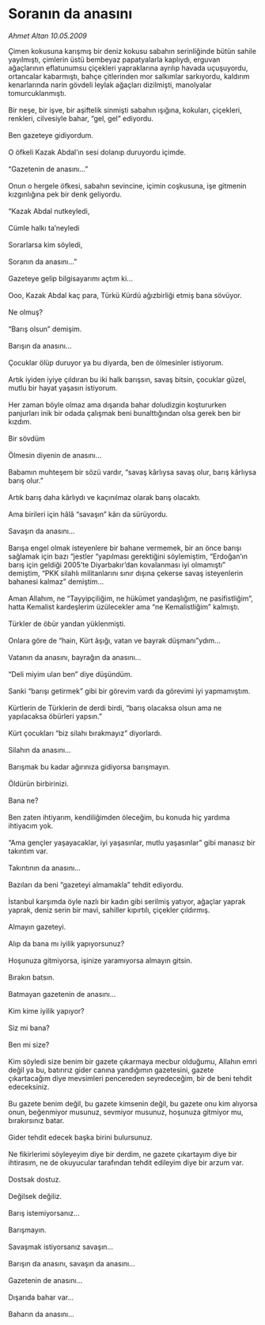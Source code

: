 # Soranın da anasını

*Ahmet Altan 10.05.2009*

<div class="taraf_structure_2col_1zq">
<div class="margen_n">



 <p>Çimen kokusuna karışmış bir deniz kokusu sabahın serinliğinde bütün sahile yayılmıştı, çimlerin üstü bembeyaz papatyalarla kaplıydı, erguvan ağaçlarının eflatunumsu çiçekleri yapraklarına ayrılıp havada uçuşuyordu, ortancalar kabarmıştı, bahçe çitlerinden mor salkımlar sarkıyordu, kaldırım kenarlarında narin gövdeli leylak ağaçları dizilmişti, manolyalar tomurcuklanmıştı. <br/><br/>Bir neşe, bir işve, bir aşiftelik sinmişti sabahın ışığına, kokuları, çiçekleri, renkleri, cilvesiyle bahar, “gel, gel” ediyordu. <br/><br/>Ben gazeteye gidiyordum. <br/><br/>O öfkeli Kazak Abdal’ın sesi dolanıp duruyordu içimde. <br/><br/>“Gazetenin de anasını...” <br/><br/>Onun o hergele öfkesi, sabahın sevincine, içimin coşkusuna, işe gitmenin kızgınlığına pek bir denk geliyordu. <br/><br/>“Kazak Abdal nutkeyledi, <br/><br/>Cümle halkı ta’neyledi <br/><br/>Sorarlarsa kim söyledi, <br/><br/>Soranın da anasını...” <br/><br/>Gazeteye gelip bilgisayarımı açtım ki... <br/><br/>Ooo, Kazak Abdal kaç para, Türkü Kürdü ağızbirliği etmiş bana sövüyor. <br/><br/>Ne olmuş? <br/><br/>“Barış olsun” demişim. <br/><br/>Barışın da anasını... <br/><br/>Çocuklar ölüp duruyor ya bu diyarda, ben de ölmesinler istiyorum. <br/><br/>Artık iyiden iyiye çıldıran bu iki halk barışsın, savaş bitsin, çocuklar güzel, mutlu bir hayat yaşasın istiyorum. <br/><br/>Her zaman böyle olmaz ama dışarıda bahar doludizgin koştururken panjurları inik bir odada çalışmak beni bunalttığından olsa gerek ben bir kızdım. <br/><br/>Bir sövdüm <br/><br/>Ölmesin diyenin de anasını... <br/><br/>Babamın muhteşem bir sözü vardır, “savaş kârlıysa savaş olur, barış kârlıysa barış olur.” <br/><br/>Artık barış daha kârlıydı ve kaçınılmaz olarak barış olacaktı. <br/><br/>Ama birileri için hâlâ “savaşın” kârı da sürüyordu. <br/><br/>Savaşın da anasını... <br/><br/>Barışa engel olmak isteyenlere bir bahane vermemek, bir an önce barışı sağlamak için bazı “jestler “yapılması gerektiğini söylemiştim, “Erdoğan’ın barış için geldiği 2005’te Diyarbakır’dan kovalanması iyi olmamıştı” demiştim, “PKK silahlı militanlarını sınır dışına çekerse savaş isteyenlerin bahanesi kalmaz” demiştim... <br/><br/>Aman Allahım, ne “Tayyipçiliğim, ne hükümet yandaşlığım, ne pasifistliğim”, hatta Kemalist kardeşlerim üzülecekler ama “ne Kemalistliğim” kalmıştı. <br/><br/>Türkler de öbür yandan yüklenmişti. <br/><br/>Onlara göre de “hain, Kürt âşığı, vatan ve bayrak düşmanı”ydım... <br/><br/>Vatanın da anasını, bayrağın da anasını... <br/><br/>“Deli miyim ulan ben” diye düşündüm. <br/><br/>Sanki “barışı getirmek” gibi bir görevim vardı da görevimi iyi yapmamıştım. <br/><br/>Kürtlerin de Türklerin de derdi birdi, “barış olacaksa olsun ama ne yapılacaksa öbürleri yapsın.” <br/><br/>Kürt çocukları “biz silahı bırakmayız” diyorlardı. <br/><br/>Silahın da anasını... <br/><br/>Barışmak bu kadar ağırınıza gidiyorsa barışmayın. <br/><br/>Öldürün birbirinizi. <br/><br/>Bana ne? <br/><br/>Ben zaten ihtiyarım, kendiliğimden öleceğim, bu konuda hiç yardıma ihtiyacım yok. <br/><br/>“Ama gençler yaşayacaklar, iyi yaşasınlar, mutlu yaşasınlar” gibi manasız bir takıntım var. <br/><br/>Takıntının da anasını... <br/><br/>Bazıları da beni “gazeteyi almamakla” tehdit ediyordu. <br/><br/>İstanbul karşımda öyle nazlı bir kadın gibi serilmiş yatıyor, ağaçlar yaprak yaprak, deniz serin bir mavi, sahiller kıpırtılı, çiçekler çıldırmış. <br/><br/>Almayın gazeteyi. <br/><br/>Alıp da bana mı iyilik yapıyorsunuz? <br/><br/>Hoşunuza gitmiyorsa, işinize yaramıyorsa almayın gitsin. <br/><br/>Bırakın batsın. <br/><br/>Batmayan gazetenin de anasını... <br/><br/>Kim kime iyilik yapıyor? <br/><br/>Siz mi bana? <br/><br/>Ben mi size? <br/><br/>Kim söyledi size benim bir gazete çıkarmaya mecbur olduğumu, Allahın emri değil ya bu, batırırız gider canına yandığımın gazetesini, gazete çıkartacağım diye mevsimleri pencereden seyredeceğim, bir de beni tehdit edeceksiniz. <br/><br/>Bu gazete benim değil, bu gazete kimsenin değil, bu gazete onu kim alıyorsa onun, beğenmiyor musunuz, sevmiyor musunuz, hoşunuza gitmiyor mu, bırakırsınız batar. <br/><br/>Gider tehdit edecek başka birini bulursunuz. <br/><br/>Ne fikirlerimi söyleyeyim diye bir derdim, ne gazete çıkartayım diye bir ihtirasım, ne de okuyucular tarafından tehdit edileyim diye bir arzum var. <br/><br/>Dostsak dostuz. <br/><br/>Değilsek değiliz. <br/><br/>Barış istemiyorsanız... <br/><br/>Barışmayın. <br/><br/>Savaşmak istiyorsanız savaşın... <br/><br/>Barışın da anasını, savaşın da anasını... <br/><br/>Gazetenin de anasını... <br/><br/>Dışarıda bahar var... <br/><br/>Baharın da anasını...</p>
<br/>
<br/>
<br/>



<br/>


<div id="taraf_not">
</div>

</div>


</div>
